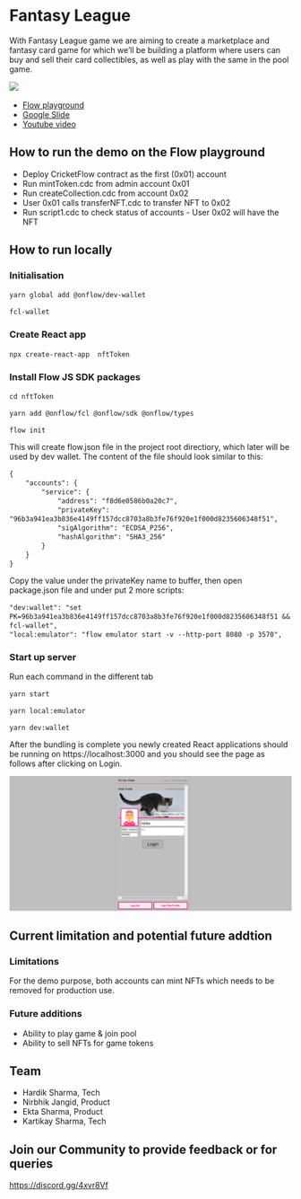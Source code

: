 # Fantasy League
With Fantasy League game we are aiming to create a marketplace and fantasy card game for which we’ll be building a platform where users can buy and sell their card collectibles, as well as play with the same in the pool game.

![](https://media.giphy.com/media/3ofT5QM8iEcBwbEwQU/giphy.gif)

- [Flow playground](https://play.onflow.org/5f0ea0c9-79a3-42c9-a6e9-7fec9f31f644)
- [Google Slide](https://docs.google.com/presentation/d/1RLfhmsiTg1sLJPRL9AD67TMFzB3A1MeUrw7RI6qaikU/edit?usp=sharing)
- [Youtube video](#)

## How to run the demo on the Flow playground

- Deploy CricketFlow contract as the first (0x01) account
- Run mintToken.cdc from admin account 0x01
- Run createCollection.cdc from account 0x02
- User 0x01 calls transferNFT.cdc to transfer NFT to 0x02
- Run script1.cdc to check status of accounts - User 0x02 will have the NFT

## How to run locally

### Initialisation
```
yarn global add @onflow/dev-wallet
```
```
fcl-wallet
```

### Create React app
```
npx create-react-app  nftToken
```

### Install Flow JS SDK packages
```
cd nftToken
```
```
yarn add @onflow/fcl @onflow/sdk @onflow/types
```
```
flow init
```
This will create flow.json file in the project root directiory, which later will be used by dev wallet. The content of the file should look similar to this:
```
{
	"accounts": {
		"service": {
			"address": "f8d6e0586b0a20c7",
			"privateKey": "96b3a941ea3b836e4149ff157dcc8703a8b3fe76f920e1f000d8235606348f51",
			"sigAlgorithm": "ECDSA_P256",
			"hashAlgorithm": "SHA3_256"
		}
	}
}
```
Copy the value under the privateKey name to buffer, then open package.json file and under put 2 more scripts:
```
"dev:wallet": "set PK=96b3a941ea3b836e4149ff157dcc8703a8b3fe76f920e1f000d8235606348f51 && fcl-wallet",
"local:emulator": "flow emulator start -v --http-port 8080 -p 3570", 
``` 
### Start up server
Run each command in the different tab
```
yarn start
```
```
yarn local:emulator
```
```
yarn dev:wallet
```

After the bundling is complete you newly created React applications should be running on https://localhost:3000 and you should see the page as follows after clicking on Login.

<img width=600 src="https://github.com/DappCoderr/owb-project/blob/master/public/2020-08-29%20(1).png"/>

## Current limitation and potential future addtion

### Limitations

For the demo purpose, both accounts can mint NFTs which needs to be removed for production use.

### Future additions

- Ability to play game & join pool
- Ability to sell NFTs for game tokens

## Team
- Hardik Sharma, Tech 
- Nirbhik Jangid, Product
- Ekta Sharma, Product 
- Kartikay Sharma, Tech 

## Join our Community to provide feedback or for queries 
https://discord.gg/4xvr8Vf

